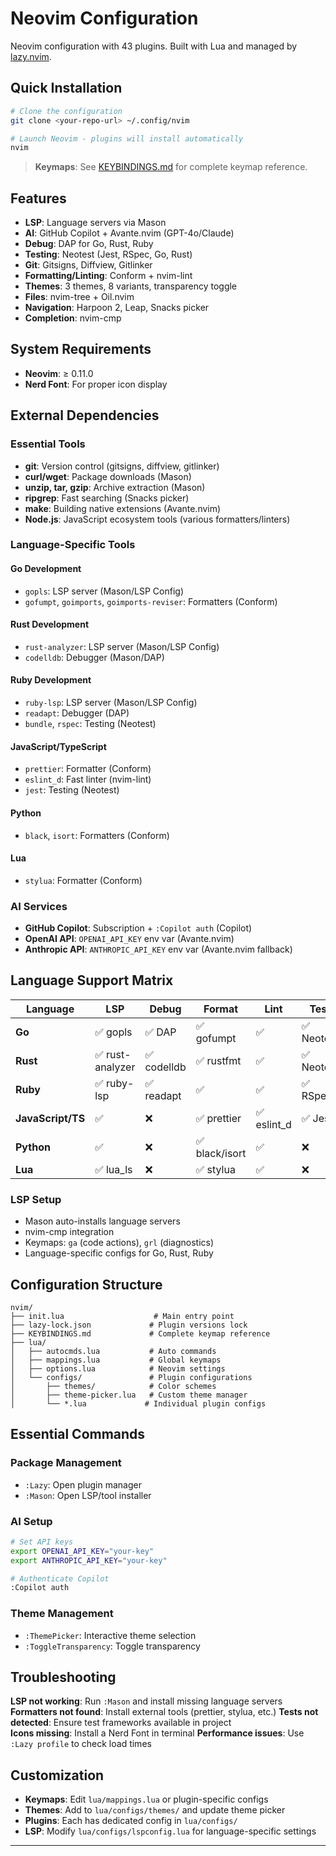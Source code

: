 # Neovim Configuration

Neovim configuration with 43 plugins. Built with Lua and managed by [lazy.nvim](https://github.com/folke/lazy.nvim).

## Quick Installation

```bash
# Clone the configuration
git clone <your-repo-url> ~/.config/nvim

# Launch Neovim - plugins will install automatically
nvim
```

> **Keymaps**: See [KEYBINDINGS.md](KEYBINDINGS.md) for complete keymap reference.

## Features

- **LSP**: Language servers via Mason
- **AI**: GitHub Copilot + Avante.nvim (GPT-4o/Claude)
- **Debug**: DAP for Go, Rust, Ruby
- **Testing**: Neotest (Jest, RSpec, Go, Rust)
- **Git**: Gitsigns, Diffview, Gitlinker
- **Formatting/Linting**: Conform + nvim-lint
- **Themes**: 3 themes, 8 variants, transparency toggle
- **Files**: nvim-tree + Oil.nvim
- **Navigation**: Harpoon 2, Leap, Snacks picker
- **Completion**: nvim-cmp

## System Requirements

- **Neovim**: ≥ 0.11.0
- **Nerd Font**: For proper icon display

## External Dependencies

### Essential Tools
- **git**: Version control (gitsigns, diffview, gitlinker)
- **curl/wget**: Package downloads (Mason)
- **unzip, tar, gzip**: Archive extraction (Mason)
- **ripgrep**: Fast searching (Snacks picker)
- **make**: Building native extensions (Avante.nvim)
- **Node.js**: JavaScript ecosystem tools (various formatters/linters)

### Language-Specific Tools

#### Go Development
- `gopls`: LSP server (Mason/LSP Config)
- `gofumpt`, `goimports`, `goimports-reviser`: Formatters (Conform)

#### Rust Development  
- `rust-analyzer`: LSP server (Mason/LSP Config)
- `codelldb`: Debugger (Mason/DAP)

#### Ruby Development
- `ruby-lsp`: LSP server (Mason/LSP Config) 
- `readapt`: Debugger (DAP)
- `bundle`, `rspec`: Testing (Neotest)

#### JavaScript/TypeScript
- `prettier`: Formatter (Conform)
- `eslint_d`: Fast linter (nvim-lint)
- `jest`: Testing (Neotest)

#### Python
- `black`, `isort`: Formatters (Conform)

#### Lua
- `stylua`: Formatter (Conform)

### AI Services
- **GitHub Copilot**: Subscription + `:Copilot auth` (Copilot)
- **OpenAI API**: `OPENAI_API_KEY` env var (Avante.nvim)
- **Anthropic API**: `ANTHROPIC_API_KEY` env var (Avante.nvim fallback)

## Language Support Matrix

| Language | LSP | Debug | Format | Lint | Test |
|----------|-----|-------|--------|------|------|
| **Go** | ✅ gopls | ✅ DAP | ✅ gofumpt | ✅ | ✅ Neotest |
| **Rust** | ✅ rust-analyzer | ✅ codelldb | ✅ rustfmt | ✅ | ✅ Neotest |
| **Ruby** | ✅ ruby-lsp | ✅ readapt | ✅ | ✅ | ✅ RSpec |
| **JavaScript/TS** | ✅ | ❌ | ✅ prettier | ✅ eslint_d | ✅ Jest |
| **Python** | ✅ | ❌ | ✅ black/isort | ✅ | ❌ |
| **Lua** | ✅ lua_ls | ❌ | ✅ stylua | ✅ | ❌ |

### LSP Setup

- Mason auto-installs language servers
- nvim-cmp integration
- Keymaps: `ga` (code actions), `grl` (diagnostics)
- Language-specific configs for Go, Rust, Ruby

## Configuration Structure

```
nvim/
├── init.lua                    # Main entry point
├── lazy-lock.json             # Plugin versions lock
├── KEYBINDINGS.md             # Complete keymap reference
├── lua/
│   ├── autocmds.lua           # Auto commands
│   ├── mappings.lua           # Global keymaps
│   ├── options.lua            # Neovim settings
│   └── configs/               # Plugin configurations
│       ├── themes/            # Color schemes
│       ├── theme-picker.lua   # Custom theme manager
│       └── *.lua             # Individual plugin configs
```

## Essential Commands

### Package Management
- `:Lazy`: Open plugin manager
- `:Mason`: Open LSP/tool installer

### AI Setup
```bash
# Set API keys
export OPENAI_API_KEY="your-key"
export ANTHROPIC_API_KEY="your-key"

# Authenticate Copilot
:Copilot auth
```

### Theme Management  
- `:ThemePicker`: Interactive theme selection
- `:ToggleTransparency`: Toggle transparency

## Troubleshooting

**LSP not working**: Run `:Mason` and install missing language servers
**Formatters not found**: Install external tools (prettier, stylua, etc.)
**Tests not detected**: Ensure test frameworks available in project  
**Icons missing**: Install a Nerd Font in terminal
**Performance issues**: Use `:Lazy profile` to check load times

## Customization

- **Keymaps**: Edit `lua/mappings.lua` or plugin-specific configs
- **Themes**: Add to `lua/configs/themes/` and update theme picker
- **Plugins**: Each has dedicated config in `lua/configs/`
- **LSP**: Modify `lua/configs/lspconfig.lua` for language-specific settings

---

